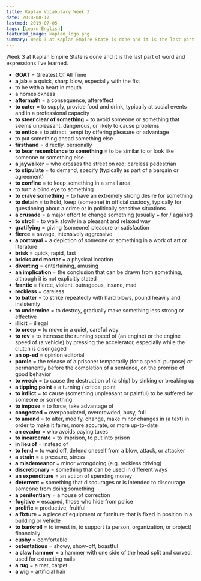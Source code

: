 ```yaml
---
title: Kaplan Vocabulary Week 3
date: 2018-08-17
lastmod: 2019-07-05
tags: [Learn English]
featured_image: kaplan_logo.png
summary: Week 3 at Kaplan Empire State is done and it is the last part of word and expressions I’ve learned.
---
```


Week 3 at Kaplan Empire State is done and it is the last part of word and expressions I’ve learned.

- **GOAT** = Greatest Of All Time
- **a jab** = a quick, sharp blow, especially with the fist
- to be with a heart in mouth
- a homesickness
- **aftermath** = a consequence, aftereffect
- **to cater** = to supply, provide food and drink, typically at social events and in a professional capacity
- **to steer clear of something** = to avoid someone or something that seems unpleasant, dangerous, or likely to cause problems
- **to entice** = to attract, tempt by offering pleasure or advantage
- to put something ahead something else
- **firsthand** = directly, personally
- **to bear resemblance to something** = to be similar to or look like someone or something else
- **a jaywalker** = who crosses the street on red; careless pedestrian
- **to stipulate** = to demand, specify (typically as part of a bargain or agreement)
- **to confine** = to keep something in a small area
- to turn a blind eye to something
- **to crave something** = to have an extremely strong desire for something
- **to detain** = to hold, keep (someone) in official custody, typically for questioning about a crime or in politically sensitive situations
- **a crusade** = a major effort to change something (usually + for / against)
- **to stroll** = to walk slowly in a pleasant and relaxed way
- **gratifying** = giving (someone) pleasure or satisfaction
- **fierce** = savage, intensively aggressive
- **a portrayal** = a depiction of someone or something in a work of art or literature
- **brisk** = quick, rapid, fast
- **bricks and mortar** = a physical location
- **diverting** = entertaining, amusing
- **an implication** = the conclusion that can be drawn from something, although it is not explicitly stated
- **frantic** = fierce, violent, outrageous, insane, mad
- **reckless** = careless
- **to batter** = to strike repeatedly with hard blows, pound heavily and insistently
- **to undermine** = to destroy, gradually make something less strong or effective
- **illicit** = illegal
- **to creep** = to move in a quiet, careful way
- **to rev** = to increase the running speed of (an engine) or the engine speed of (a vehicle) by pressing the accelerator, especially while the clutch is disengaged
- **an op-ed** = opinion editorial
- **parole** = the release of a prisoner temporarily (for a special purpose) or permanently before the completion of a sentence, on the promise of good behavior
- **to wreck** = to cause the destruction of (a ship) by sinking or breaking up
- **a tipping point** = a turning / critical point
- **to inflict** = to cause (something unpleasant or painful) to be suffered by someone or something
- **to impose** = to force, take advantage of
- **congested** = overpopulated, overcrowded, busy, full
- **to amend** = to alter, modify, change, make minor changes in (a text) in order to make it fairer, more accurate, or more up-to-date
- **an evader** = who avoids paying taxes
- **to incarcerate** = to imprison, to put into prison
- **in lieu of** = instead of
- **to fend** = to ward off, defend oneself from a blow, attack, or attacker
- **a strain** = a pressure, stress
- **a misdemeanor** = minor wrongdoing (e.g. reckless driving)
- **discretionary** = something that can be used in different ways
- **an expenditure** = an action of spending money
- **deterrent** = something that discourages or is intended to discourage someone from doing something
- **a penitentiary** = a house of correction
- **fugitive** = escaped, those who hide from police
- **prolific** = productive, fruitful
- **a fixture** = a piece of equipment or furniture that is fixed in position in a building or vehicle
- **to bankroll** = to invest in, to support (a person, organization, or project) financially
- **cushy** = comfortable
- **ostentatious** = showy, show-off, boastful
- **a claw hammer** = a hammer with one side of the head split and curved, used for extracting nails
- **a rug** = a mat, carpet
- **a wig** = artificial hair
